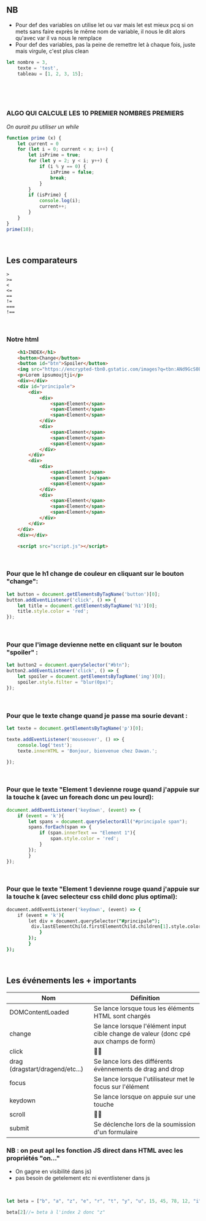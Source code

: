 ## NB

* Pour def des variables on utilise let ou var mais let est mieux pcq si on mets sans faire exprès le même nom de variable, il nous le dit alors qu'avec var il va nous le remplace 
* Pour def des variables, pas la peine de remettre let à chaque fois, juste mais virgule, c'est plus clean

```js
let nombre = 3,
    texte = 'test',
    tableau = [1, 2, 3, 15];
```


&nbsp;

&nbsp;





### ALGO QUI CALCULE LES 10 PREMIER NOMBRES PREMIERS 
*On aurait pu utiliser un while*

```js
function prime (x) {
    let current = 0
    for (let i = 0; current < x; i++) {
        let isPrime = true;
        for (let y = 2; y < i; y++) {
            if (i % y == 0) {
                isPrime = false;
                break;
            }
        }
        if (isPrime) {
            console.log(i);
            current++;
        }
    }
}
prime(10);

```



&nbsp;
&nbsp;



## Les comparateurs 

```
>
>=
<
<=
==
!=
===
!==
```


&nbsp;
&nbsp;
&nbsp;
&nbsp;





### Notre html 

```html
    <h1>INDEX</h1>
    <button>Change</button>
    <button id="btn">Spoiler</button>
    <img src="https://encrypted-tbn0.gstatic.com/images?q=tbn:ANd9GcS0ELmebDj32WD8iv6SJyo8gZGIcnPOE8jcU352kUgneA&s" style="filter: blur(10px); transition: 0.3s">
    <p>Lorem ipsumoujtji</p>
    <div></div>
    <div id="principale">
        <div>
            <div>
                <span>Element</span>
                <span>Element</span>
                <span>Element</span>
            </div>
            <div>
                <span>Element</span>
                <span>Element</span>
                <span>Element</span>
            </div>
        </div>
        <div>
            <div>
                <span>Element</span>
                <span>Element 1</span>
                <span>Element</span>
            </div>
            <div>
                <span>Element</span>
                <span>Element</span>
                <span>Element</span>
            </div>
        </div>
    </div>
    <div></div>

    <script src="script.js"></script>
```





&nbsp;
&nbsp;
### Pour que le h1 change de couleur en cliquant sur le bouton "change":

```js
let button = document.getElementsByTagName('button')[0];
button.addEventListener('click', () => {
    let title = document.getElementsByTagName('h1')[0];
    title.style.color = 'red';
});
```




&nbsp;
&nbsp;
### Pour que l'image devienne nette en cliquant sur le bouton "spoiler" :

```js
let button2 = document.querySelector("#btn");
button2.addEventListener('click', () => {
    let spoiler = document.getElementsByTagName('img')[0];
    spoiler.style.filter = "blur(0px)";
});
```




&nbsp;
&nbsp;
### Pour que le texte change quand je passe ma sourie devant :
```js
let texte = document.getElementsByTagName('p')[0];

texte.addEventListener('mouseover', () => {
    console.log('test');
    texte.innerHTML = 'Bonjour, bienvenue chez Dawan.';

});
```




&nbsp;
&nbsp;
### Pour que le texte "Element 1 devienne rouge quand j'appuie sur la touche k (avec un foreach donc un peu lourd):
```js
document.addEventListener('keydown', (event) => {
    if (event = 'k'){        
        let spans = document.querySelectorAll("#principale span");
        spans.forEach(span => {
            if (span.innerText == "Element 1"){
                span.style.color = 'red';
            }  
        });    
        }
});
```




&nbsp;
&nbsp;
### Pour que le texte "Element 1 devienne rouge quand j'appuie sur la touche k (avec selecteur css child donc plus optimal):
```j
document.addEventListener('keydown', (event) => {
    if (event = 'k'){        
        let div = document.querySelector("#principale");
         div.lastElementChild.firstElementChild.children[1].style.color = 'red';
            }  
        });    
        }
});
```

&nbsp;
&nbsp;
&nbsp;
## Les événements les + importants
|Nom|Définition|
|-|-|
|DOMContentLoaded|Se lance lorsque tous les éléments HTML sont chargés|
|change|Se lance lorsque l'élément input cible change de valeur (donc cpé aux champs de form)|
|click|🐱‍🏍|
|drag (dragstart/dragend/etc...)|Se lance lors des différents évènnements de drag and drop|
|focus|Se lance lorsque l'utilisateur met le focus sur l'élément|
|keydown|Se lance lorsque on appuie sur une touche|
|scroll|🐱‍🏍|
|submit|Se déclenche lors de la soumission d'un formulaire|

### NB : on peut apl les fonction JS direct dans HTML avec les propriétés "on..." 
* On gagne en visibilité dans js) 
* pas besoin de getelement etc ni eventlistener dans js 





&nbsp;
&nbsp;
&nbsp;
&nbsp;

```js
let beta = ["b", "a", "z", "e", "r", "t", "y", "u", 15, 45, 78, 12, "i", "o", "p"]

beta[2]//= beta à l'index 2 donc "z"
```